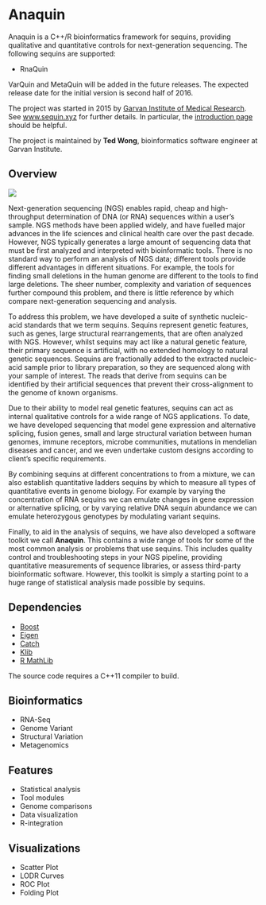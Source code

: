 # Anaquin

Anaquin is a C++/R bioinformatics framework for sequins, providing qualitative and quantitative controls for next-generation sequencing. The following sequins are supported:

<ul>
<li>RnaQuin
</ul>

VarQuin and MetaQuin will be added in the future releases. The expected release date for the initial version is second half of 2016.

The project was started in 2015 by <a href='https://www.google.com.au/url?sa=t&rct=j&q=&esrc=s&source=web&cd=1&cad=rja&uact=8&ved=0CB4QFjAAahUKEwiWt5b-7p3IAhWEjJQKHcxhDMg&url=http%3A%2F%2Fwww.garvan.org.au%2F&usg=AFQjCNF03pFvjJsIYqEbmxMV3SBTC5PJxg&sig2=jxHlEHfy_CNSJ4cZyVfvVQ'>Garvan Institute of Medical Research</a>. See <a href='http://www.sequin.xyz'>www.sequin.xyz</a> for further details. In particular, the <a href='www.sequin.xyz/about/introduction/'>introduction page</a> should be helpful.

The project is maintained by <b>Ted Wong</b>, bioinformatics software engineer at Garvan Institute.

## Overview

<img src='http://www.anaquin.org/wp-content/uploads/2015/07/About_Intro_F1_3.svg'>

Next-generation sequencing (NGS) enables rapid, cheap and high-throughput determination of DNA (or RNA) sequences within a user’s sample. NGS methods have been applied widely, and have fuelled major advances in the life sciences and clinical health care over the past decade. However, NGS typically generates a large amount of sequencing data that must be first analyzed and interpreted with bioinformatic tools. There is no standard way to perform an analysis of NGS data; different tools provide different advantages in different situations. For example, the tools for finding small deletions in the human genome are different to the tools to find large deletions. The sheer number, complexity and variation of sequences further compound this problem, and there is little reference by which compare next-generation sequencing and analysis.

To address this problem, we have developed a suite of synthetic nucleic-acid standards that we term sequins. Sequins represent genetic features, such as genes, large structural rearrangements, that are often analyzed with NGS. However, whilst sequins may act like a natural genetic feature, their primary sequence is artificial, with no extended homology to natural genetic sequences. Sequins are fractionally added to the extracted nucleic-acid sample prior to library preparation, so they are sequenced along with your sample of interest. The reads that derive from sequins can be identified by their artificial sequences that prevent their cross-alignment to the genome of known organisms. 

Due to their ability to model real genetic features, sequins can act as internal qualitative controls for a wide range of NGS applications. To date, we have developed sequencing that model gene expression and alternative splicing, fusion genes, small and large structural variation between human genomes, immune receptors, microbe communities, mutations in mendelian diseases and cancer, and we even undertake custom designs according to client’s specific requirements.

By combining sequins at different concentrations to from a mixture, we can also establish quantitative ladders sequins by which to measure all types of quantitative events in genome biology. For example by varying the concentration of RNA sequins we can emulate changes in gene expression or alternative splicing, or by varying relative DNA sequin abundance we can emulate heterozygous genotypes by modulating variant sequins.

Finally, to aid in the analysis of sequins, we have also developed a software toolkit we call <b>Anaquin</b>. This contains a wide range of tools for some of the most common analysis or problems that use sequins. This includes quality control and troubleshooting steps in your NGS pipeline, providing quantitative measurements of sequence libraries, or assess third-party bioinformatic software. However, this toolkit is simply a starting point to a huge range of statistical analysis made possible by sequins.

## Dependencies

<ul>
<li> <a href='http://www.boost.org/users/download/'>Boost</a>
<li> <a href='http://eigen.tuxfamily.org'>Eigen</a>
<li> <a href='https://github.com/philsquared/Catch'>Catch</a>
<li> <a href='https://github.com/attractivechaos/klib'>Klib</a>
<li> <a href='https://packages.debian.org/search?keywords=r-mathlib'>R MathLib</a>
</ul>

The source code requires a C++11 compiler to build.

## Bioinformatics

<ul>
<li>RNA-Seq</li>
<li>Genome Variant</li>
<li>Structural Variation</li>
<li>Metagenomics</li>
</ul>

## Features

<ul>
<li> Statistical analysis</li>
<li> Tool modules</li>
<li> Genome comparisons</li>
<li> Data visualization</li>
<li> R-integration</li>
</ul>

## Visualizations

<ul>
<li> Scatter Plot</li>
<li> LODR Curves</li>
<li> ROC Plot</li>
<li> Folding Plot</li>
</ul>
